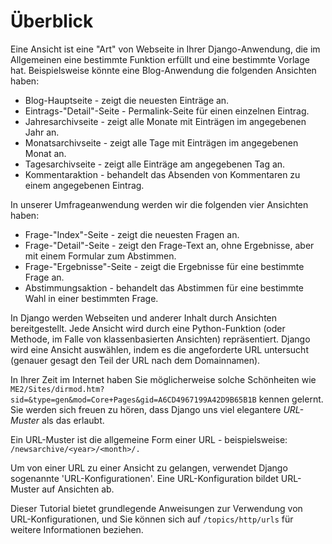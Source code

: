 # Überblick

Eine Ansicht ist eine "Art" von Webseite in Ihrer Django-Anwendung, die im Allgemeinen eine bestimmte Funktion erfüllt und eine bestimmte Vorlage hat. Beispielsweise könnte eine Blog-Anwendung die folgenden Ansichten haben:

- Blog-Hauptseite - zeigt die neuesten Einträge an.
- Eintrags-"Detail"-Seite - Permalink-Seite für einen einzelnen Eintrag.
- Jahresarchivseite - zeigt alle Monate mit Einträgen im angegebenen Jahr an.
- Monatsarchivseite - zeigt alle Tage mit Einträgen im angegebenen Monat an.
- Tagesarchivseite - zeigt alle Einträge am angegebenen Tag an.
- Kommentaraktion - behandelt das Absenden von Kommentaren zu einem angegebenen Eintrag.

In unserer Umfrageanwendung werden wir die folgenden vier Ansichten haben:

- Frage-"Index"-Seite - zeigt die neuesten Fragen an.
- Frage-"Detail"-Seite - zeigt den Frage-Text an, ohne Ergebnisse, aber mit einem Formular zum Abstimmen.
- Frage-"Ergebnisse"-Seite - zeigt die Ergebnisse für eine bestimmte Frage an.
- Abstimmungsaktion - behandelt das Abstimmen für eine bestimmte Wahl in einer bestimmten Frage.

In Django werden Webseiten und anderer Inhalt durch Ansichten bereitgestellt. Jede Ansicht wird durch eine Python-Funktion (oder Methode, im Falle von klassenbasierten Ansichten) repräsentiert. Django wird eine Ansicht auswählen, indem es die angeforderte URL untersucht (genauer gesagt den Teil der URL nach dem Domainnamen).

In Ihrer Zeit im Internet haben Sie möglicherweise solche Schönheiten wie `ME2/Sites/dirmod.htm?sid=&type=gen&mod=Core+Pages&gid=A6CD4967199A42D9B65B1B` kennen gelernt. Sie werden sich freuen zu hören, dass Django uns viel elegantere _URL-Muster_ als das erlaubt.

Ein URL-Muster ist die allgemeine Form einer URL - beispielsweise: `/newsarchive/<year>/<month>/.`

Um von einer URL zu einer Ansicht zu gelangen, verwendet Django sogenannte 'URL-Konfigurationen'. Eine URL-Konfiguration bildet URL-Muster auf Ansichten ab.

Dieser Tutorial bietet grundlegende Anweisungen zur Verwendung von URL-Konfigurationen, und Sie können sich auf `/topics/http/urls` für weitere Informationen beziehen.
